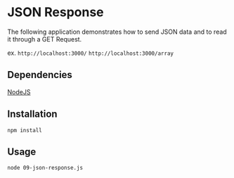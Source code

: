 # JSON Response
The following application demonstrates how to send JSON data and to read it through a GET Request. 

ex. 
```http://localhost:3000/```
```http://localhost:3000/array```

## Dependencies
[NodeJS](https://nodejs.org/en/download/)

## Installation

```
npm install
```



## Usage

```
node 09-json-response.js

```
